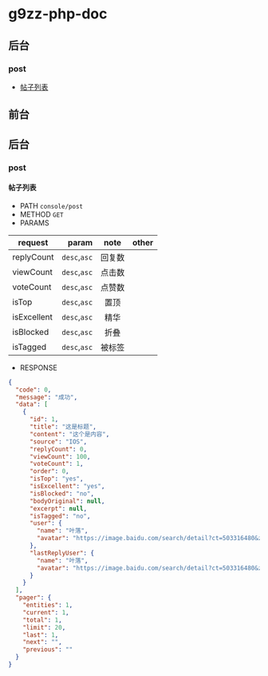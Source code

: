# g9zz-php-doc

## 后台

### post

* [帖子列表](#帖子列表)

## 前台



## 后台

### post

#### 帖子列表

- PATH `console/post`
- METHOD `GET`
- PARAMS

| request        | param    |  note  | other |
| --------   | -----:   | :----: | ---- |
|replyCount|`desc`,`asc`| 回复数 | |
|viewCount|`desc`,`asc`|点击数||
|voteCount|`desc`,`asc`|点赞数|
|isTop|`desc`,`asc`|置顶|
|isExcellent|`desc`,`asc`|精华|
|isBlocked|`desc`,`asc`|折叠|
|isTagged|`desc`,`asc`|被标签|

- RESPONSE

```json
{
  "code": 0,
  "message": "成功",
  "data": [
    {
      "id": 1,
      "title": "这是标题",
      "content": "这个是内容",
      "source": "IOS",
      "replyCount": 0,
      "viewCount": 100,
      "voteCount": 1,
      "order": 0,
      "isTop": "yes",
      "isExcellent": "yes",
      "isBlocked": "no",
      "bodyOriginal": null,
      "excerpt": null,
      "isTagged": "no",
      "user": {
        "name": "叶落",
        "avatar": "https://image.baidu.com/search/detail?ct=503316480&z=undefined&tn=baiduimagedetail&ipn=d&word=宠物&step_word=&ie=utf-8&in=&cl=2&lm=-1&st=undefined&cs=3495161387,2602242859&os=3408035920,2765980592&simid=4249158544,682669875&pn=1&rn=1&di=170437508230&ln=1986"
      },
      "lastReplyUser": {
        "name": "叶落",
        "avatar": "https://image.baidu.com/search/detail?ct=503316480&z=undefined&tn=baiduimagedetail&ipn=d&word=宠物&step_word=&ie=utf-8&in=&cl=2&lm=-1&st=undefined&cs=3495161387,2602242859&os=3408035920,2765980592&simid=4249158544,682669875&pn=1&rn=1&di=170437508230&ln=1986"
      }
    }
  ],
  "pager": {
    "entities": 1,
    "current": 1,
    "total": 1,
    "limit": 20,
    "last": 1,
    "next": "",
    "previous": ""
  }
}
```

